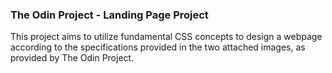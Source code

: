 ### The Odin Project - Landing Page Project

This project aims to utilize fundamental CSS concepts to design a webpage according to the specifications provided in the two attached images, as provided by The Odin Project.